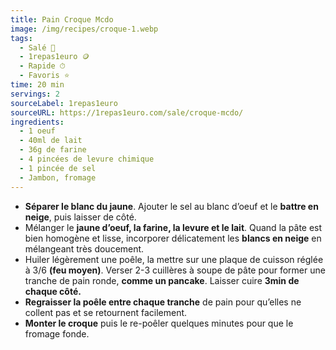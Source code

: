 ```yaml
---
title: Pain Croque Mcdo
image: /img/recipes/croque-1.webp
tags:
  - Salé 🧂
  - 1repas1euro 🪙
  - Rapide ⏱
  - Favoris ⭐️
time: 20 min
servings: 2
sourceLabel: 1repas1euro
sourceURL: https://1repas1euro.com/sale/croque-mcdo/
ingredients:
  - 1 oeuf
  - 40ml de lait
  - 36g de farine
  - 4 pincées de levure chimique
  - 1 pincée de sel
  - Jambon, fromage
---
```

* **Séparer le blanc du jaune**. Ajouter le sel au blanc d’oeuf et le **battre en neige**, puis laisser de côté.
* Mélanger le **jaune d’oeuf, la farine, la levure et le lait**. Quand la pâte est bien homogène et lisse, incorporer délicatement les **blancs en neige** en mélangeant très doucement.
* Huiler légèrement une poêle, la mettre sur une plaque de cuisson réglée à 3/6 **(feu moyen)**. Verser 2-3 cuillères à soupe de pâte pour former une tranche de pain ronde, **comme un pancake**. Laisser cuire **3min de chaque côté.**
* **Regraisser la poêle entre chaque tranche** de pain pour qu’elles ne collent pas et se retournent facilement.
* **Monter le croque** puis le re-poêler quelques minutes pour que le fromage fonde.